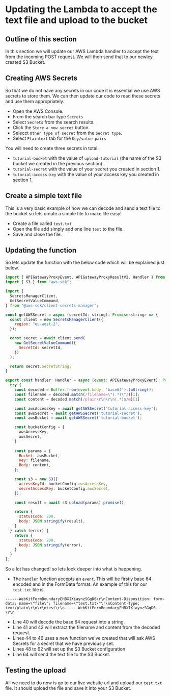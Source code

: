 # Updating the Lambda to accept the text file and upload to the bucket

## Outline of this section
In this section we will update our AWS Lambda handler to accept the text from the incoming POST request. We will then send that to our newley created S3 Bucket.

## Creating AWS Secrets
So that we do not have any secrets in our code it is essential we use AWS secrets to store them. We can then update our code to read these secrets and use them appropriately.
- Open the AWS Console.
- From the search bar type `Secrets`
- Select `Secrets` from the search results.
- Click the `Store a new secret` button.
- Selecct `Other type of secret` from the `Secret type`.
- Select `Plaintext` tab for the `Key/value pairs`

You will need to create three secrets in total.
- `tutorial-bucket` with the value of `upload-tutorial` (the name of the S3 bucket we created in the previous section).
- `tutorial-secret` with the value of your secret you created in section 1.
- `tutorial-access-key` with the value of your access key you created in section 1.

## Create a simple text file
This is a very basic example of how we can decode and send a text file to the bucket so lets create a simple file to make life easy!
- Create a file called `test.txt`
- Open the file add simply add one line `test` to the file.
- Save and close the file.

## Updating the function
So lets update the function with the below code which will be explained just below.

```js
import { APIGatewayProxyEvent, APIGatewayProxyResultV2, Handler } from 'aws-lambda';
import { S3 } from "aws-sdk";

import {
  SecretsManagerClient,
  GetSecretValueCommand,
} from "@aws-sdk/client-secrets-manager";

const getAWSSecret = async (secretId: string): Promise<string> => {
  const client = new SecretsManagerClient({
    region: "eu-west-2",
  });

  const secret = await client.send(
    new GetSecretValueCommand({
      SecretId: secretId,
    })
  );

  return secret.SecretString;
}

export const handler: Handler = async (event: APIGatewayProxyEvent): Promise<APIGatewayProxyResultV2> => {
  try {
    const decoded = Buffer.from(event.body, 'base64').toString();
    const filename = decoded.match(/filename=\"(.*)\"/)[1];
    const content = decoded.match(/plain\r\n\r\n(.*)$/m)[1]

    const awsAccessKey = await getAWSSecret('tutorial-access-key');
    const awsSecret = await getAWSSecret('tutorial-secret');
    const awsBucket = await getAWSSecret('tutorial-bucket');

    const bucketConfig = {
      awsAccessKey,
      awsSecret,
    }
  
    const params = {
      Bucket: awsBucket,
      Key: filename,
      Body: content,
    };

    const s3 = new S3({
      accessKeyId: bucketConfig.awsAccessKey,
      secretAccessKey: bucketConfig.awsSecret,
    });

    const result = await s3.upload(params).promise();

    return {
      statusCode: 200,
      body: JSON.stringify(result),
    }
  } catch (error) {
    return {
      statusCode: 200,
      body: JSON.stringify(error),
    }
  }
};
```
So a lot has changed! so lets look deeper into what is happening.
- The `handler` function accepts an `event`. This will be firstly base 64 encoded and in the FormData format. An example of this for our `test.txt` file is.
```
------WebKitFormBoundaryEHBXIXiaynzSGgD6\r\nContent-Disposition: form-data; name=\"file\"; filename=\"test.txt\"\r\nContent-Type: text/plain\r\n\r\ntest\r\n------WebKitFormBoundaryEHBXIXiaynzSGgD6--\r\n
```
- Line 40 will decode the base 64 request into a string.
- Line 41 and 42 will extract the filename and content from the decoded request.
- Lines 44 to 46 uses a new function we've created that will ask AWS Secrets for a secret that we have previously set.
- Lines 48 to 62 will set up the S3 Bucket configuration
- Line 64 will send the text file to the S3 Bucket.

## Testing the upload
All we need to do now is go to our live website url and upload our `test.txt` file. It should upload the file and save it into your S3 Bucket.